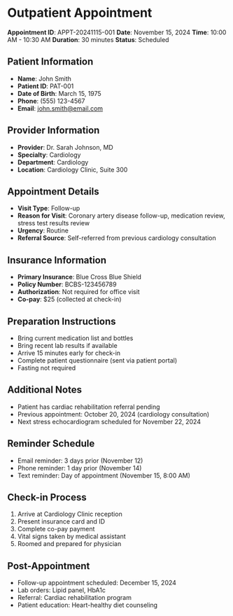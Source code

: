 # Outpatient Appointment

**Appointment ID**: APPT-20241115-001
**Date**: November 15, 2024
**Time**: 10:00 AM - 10:30 AM
**Duration**: 30 minutes
**Status**: Scheduled

## Patient Information
- **Name**: John Smith
- **Patient ID**: PAT-001
- **Date of Birth**: March 15, 1975
- **Phone**: (555) 123-4567
- **Email**: john.smith@email.com

## Provider Information
- **Provider**: Dr. Sarah Johnson, MD
- **Specialty**: Cardiology
- **Department**: Cardiology
- **Location**: Cardiology Clinic, Suite 300

## Appointment Details
- **Visit Type**: Follow-up
- **Reason for Visit**: Coronary artery disease follow-up, medication review, stress test results review
- **Urgency**: Routine
- **Referral Source**: Self-referred from previous cardiology consultation

## Insurance Information
- **Primary Insurance**: Blue Cross Blue Shield
- **Policy Number**: BCBS-123456789
- **Authorization**: Not required for office visit
- **Co-pay**: $25 (collected at check-in)

## Preparation Instructions
- Bring current medication list and bottles
- Bring recent lab results if available
- Arrive 15 minutes early for check-in
- Complete patient questionnaire (sent via patient portal)
- Fasting not required

## Additional Notes
- Patient has cardiac rehabilitation referral pending
- Previous appointment: October 20, 2024 (cardiology consultation)
- Next stress echocardiogram scheduled for November 22, 2024

## Reminder Schedule
- Email reminder: 3 days prior (November 12)
- Phone reminder: 1 day prior (November 14)
- Text reminder: Day of appointment (November 15, 8:00 AM)

## Check-in Process
1. Arrive at Cardiology Clinic reception
2. Present insurance card and ID
3. Complete co-pay payment
4. Vital signs taken by medical assistant
5. Roomed and prepared for physician

## Post-Appointment
- Follow-up appointment scheduled: December 15, 2024
- Lab orders: Lipid panel, HbA1c
- Referral: Cardiac rehabilitation program
- Patient education: Heart-healthy diet counseling